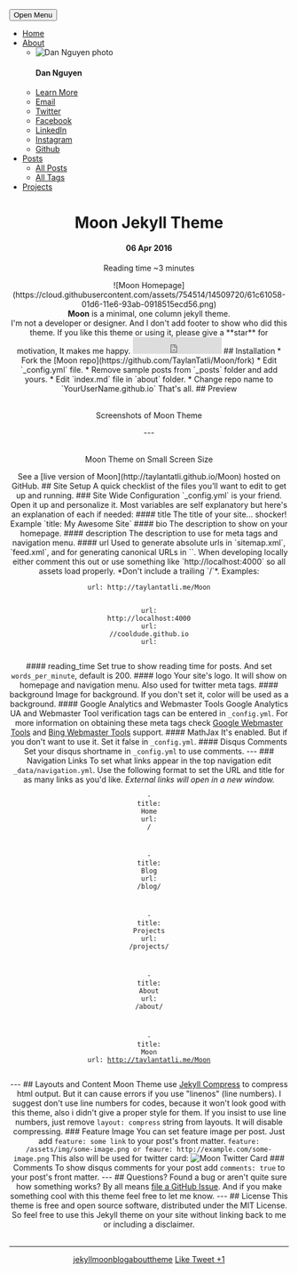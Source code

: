 <!DOCTYPE html> <!--[if lt IE 7]><html class="no-js lt-ie9 lt-ie8 lt-ie7"> <![endif]--> <!--[if (IE 7)&!(IEMobile)]><html class="no-js lt-ie9 lt-ie8"><![endif]--> <!--[if (IE 8)&!(IEMobile)]><html class="no-js lt-ie9"><![endif]--> <!--[if gt IE 8]><!--> <html class="no-js"><!--<![endif]--> <head> <meta charset="UTF-8"> <meta content="text/html; charset=UTF-8" http-equiv="Content-Type"> <meta http-equiv=X-UA-Compatible content="IE=edge,chrome=1"> <title>Moon Jekyll Theme &#8211; Dan Nguyen</title> <meta name="description" content=""> <meta name="keywords" content="jekyll, moon, blog, about, theme"> <!-- Twitter Cards --> <meta name="twitter:card" content="summary"> <meta name="twitter:image" content="http://dannguyen.me//images/profile.JPG"> <meta name="twitter:title" content="Moon Jekyll Theme"> <meta name="twitter:description" content="Minimal, one column Jekyll theme for your blog."> <meta name="twitter:site" content="@dannguyen7"> <meta name="twitter:creator" content="@dannguyen7"> <!-- Open Graph --> <meta property="og:locale" content="en_US"> <meta property="og:type" content="article"> <meta property="og:title" content="Moon Jekyll Theme"> <meta property="og:description" content="Minimal, one column Jekyll theme for your blog."> <meta property="og:url" content="http://dannguyen.me//Liz/"> <meta property="og:site_name" content="Dan Nguyen"> <meta property="og:image" content="http://dannguyen.me//images/profile.JPG"> <link rel="canonical" href="http://dannguyen.me//Liz/"> <link href="http://dannguyen.me//feed.xml" type="application/atom+xml" rel="alternate" title="Dan Nguyen Feed"> <!-- Handheld --> <meta name="HandheldFriendly" content="True"> <meta name="MobileOptimized" content="320"> <meta name="viewport" content="width=device-width, initial-scale=1.0"> <!-- CSS --> <link rel="stylesheet" href="http://dannguyen.me//assets/css/main.css"> <!-- JS --> <script src="http://dannguyen.me//assets/js/modernizr-3.3.1.custom.min.js"></script> <!-- Favicons --> <link rel="apple-touch-icon" href="http://dannguyen.me//assets/img/favicons/apple-icon-precomposed.png"> <link rel="apple-touch-icon" sizes="72x72" href="http://dannguyen.me//assets/img/favicons/apple-icon-72x72.png"> <link rel="apple-touch-icon" sizes="114x114" href="http://dannguyen.me//assets/img/favicons/apple-icon-114x114.png"> <link rel="apple-touch-icon" sizes="144x144" href="http://dannguyen.me//assets/img/favicons/apple-icon-144x144.png"> <link rel="shortcut icon" type="image/png" href="http://dannguyen.me//favicon.png" /> <link rel="shortcut icon" href="http://dannguyen.me//favicon.ico" /> <!-- Background Image --> <style type="text/css">body {background-image:url(http://dannguyen.me//images/StreetCourt.jpg); background-repeat: no-repeat; background-size: cover; }</style> <!-- Post Feature Image --> </head> <body> <nav id="dl-menu" class="dl-menuwrapper" role="navigation"> <button class="dl-trigger">Open Menu</button> <ul class="dl-menu"> <li><a href="http://dannguyen.me//">Home</a></li> <li> <a href="#">About</a> <ul class="dl-submenu"> <li> <img src="http://dannguyen.me//images/profile.JPG" alt="Dan Nguyen photo" class="author-photo"> <h4>Dan Nguyen</h4> <p></p> </li> <li><a href="http://dannguyen.me//about/"><span class="btn btn-inverse">Learn More</span></a></li> <li> <a href="mailto:dan.v.nguyen@colorado.edu" target="_blank" rel="noopener noreferrer"><i class="fa fa-fw fa-envelope-square"></i> Email</a> </li> <li> <a href="http://twitter.com/dannguyen7" target="_blank" rel="noopener noreferrer"><i class="fa fa-fw fa-twitter-square"></i> Twitter</a> </li> <li> <a href="http://facebook.com/dan.nguyen.7" target="_blank" rel="noopener noreferrer"><i class="fa fa-fw fa-facebook-square"></i> Facebook</a> </li> <li> <a href="http://linkedin.com/in/NguyenVDan" target="_blank" rel="noopener noreferrer"><i class="fa fa-fw fa-linkedin-square"></i> LinkedIn</a> </li> <li> <a href="http://instagram.com/danvn" target="_blank" rel="noopener noreferrer"><i class="fa fa-fw fa-instagram"></i> Instagram</a> </li> <li> <a href="http://github.com/danvn" target="_blank" rel="noopener noreferrer"><i class="fa fa-fw fa-github"></i> Github</a> </li> </ul><!-- /.dl-submenu --> </li> <li> <a href="#">Posts</a> <ul class="dl-submenu"> <li><a href="http://dannguyen.me//posts/">All Posts</a></li> <li><a href="http://dannguyen.me//tags/">All Tags</a></li> </ul> </li> <li><a href="http://dannguyen.me//projects/" >Projects</a></li> </ul><!-- /.dl-menu --> </nav><!-- /.dl-menuwrapper --> <!-- Header --> <header class="header" role="banner"> <div class="wrapper animated fadeIn"> <div class="content"> <div class="post-title "> <h1>Moon Jekyll Theme</h1> <h4>06 Apr 2016</h4> <p class="reading-time"> <i class="fa fa-clock-o"></i> Reading time ~3 minutes </p><!-- /.entry-reading-time --> <a class="btn zoombtn" href="http://dannguyen.me//projects/"> <i class="fa fa-chevron-left"></i> </a> </div> ![Moon Homepage](https://cloud.githubusercontent.com/assets/754514/14509720/61c61058-01d6-11e6-93ab-0918515ecd56.png) <center><b>Moon</b> is a minimal, one column jekyll theme.</center> I'm not a developer or designer. And I don't add footer to show who did this theme. If you like this theme or using it, please give a **star** for motivation, It makes me happy. <iframe src="https://ghbtns.com/github-btn.html?user=TaylanTatli&repo=Moon&type=star&count=true&size=large" frameborder="0" scrolling="0" width="160px" height="30px"></iframe> ## Installation * Fork the [Moon repo](https://github.com/TaylanTatli/Moon/fork) * Edit `_config.yml` file. * Remove sample posts from `_posts` folder and add yours. * Edit `index.md` file in `about` folder. * Change repo name to `YourUserName.github.io` That's all. ## Preview <figure class="third"> <a href="https://cloud.githubusercontent.com/assets/754514/14509716/61ac6c8e-01d6-11e6-879f-8308883de790.png"><img src="https://cloud.githubusercontent.com/assets/754514/14509716/61ac6c8e-01d6-11e6-879f-8308883de790.png" alt=""></a> <a href="https://cloud.githubusercontent.com/assets/754514/14509717/61ad05ae-01d6-11e6-85ae-5a817dd8763b.png"><img src="https://cloud.githubusercontent.com/assets/754514/14509717/61ad05ae-01d6-11e6-85ae-5a817dd8763b.png" alt=""></a> <a href="https://cloud.githubusercontent.com/assets/754514/14509714/61a89708-01d6-11e6-8fcd-74b002a060df.png"><img src="https://cloud.githubusercontent.com/assets/754514/14509714/61a89708-01d6-11e6-8fcd-74b002a060df.png" alt=""></a> <figcaption>Screenshots of Moon Theme</figcaption> </figure> --- <figure class="half"> <a href="https://cloud.githubusercontent.com/assets/754514/14509718/61b09a20-01d6-11e6-8da1-4202ae4d83cd.png"><img src="https://cloud.githubusercontent.com/assets/754514/14509718/61b09a20-01d6-11e6-8da1-4202ae4d83cd.png" alt=""></a> <a href="https://cloud.githubusercontent.com/assets/754514/14509715/61aa9d00-01d6-11e6-81a6-c6837edf2e84.png"><img src="https://cloud.githubusercontent.com/assets/754514/14509715/61aa9d00-01d6-11e6-81a6-c6837edf2e84.png" alt=""></a> <figcaption>Moon Theme on Small Screen Size</figcaption> </figure> See a [live version of Moon](http://taylantatli.github.io/Moon) hosted on GitHub. ## Site Setup A quick checklist of the files you’ll want to edit to get up and running. ### Site Wide Configuration `_config.yml` is your friend. Open it up and personalize it. Most variables are self explanatory but here's an explanation of each if needed: #### title The title of your site... shocker! Example `title: My Awesome Site` #### bio The description to show on your homepage. #### description The description to use for meta tags and navigation menu. #### url Used to generate absolute urls in `sitemap.xml`, `feed.xml`, and for generating canonical URLs in `<head>`. When developing locally either comment this out or use something like `http://localhost:4000` so all assets load properly. *Don't include a trailing `/`*. Examples: <figure class="highlight"><pre><code class="language-yaml" data-lang="yaml"><span class="s">url</span><span class="pi">:</span> <span class="s">http://taylantatli.me/Moon</span>
<span class="s">url</span><span class="pi">:</span> <span class="s">http://localhost:4000</span>
<span class="s">url</span><span class="pi">:</span> <span class="s">//cooldude.github.io</span>
<span class="s">url</span><span class="pi">:</span></code></pre></figure> #### reading_time Set true to show reading time for posts. And set `words_per_minute`, default is 200. #### logo Your site's logo. It will show on homepage and navigation menu. Also used for twitter meta tags. #### background Image for background. If you don't set it, color will be used as a background. #### Google Analytics and Webmaster Tools Google Analytics UA and Webmaster Tool verification tags can be entered in `_config.yml`. For more information on obtaining these meta tags check [Google Webmaster Tools](http://support.google.com/webmasters/bin/answer.py?hl=en&answer=35179) and [Bing Webmaster Tools](https://ssl.bing.com/webmaster/configure/verify/ownership) support. #### MathJax It's enabled. But if you don't want to use it. Set it false in `_config.yml`. #### Disqus Comments Set your disqus shortname in `_config.yml` to use comments. --- ### Navigation Links To set what links appear in the top navigation edit `_data/navigation.yml`. Use the following format to set the URL and title for as many links as you'd like. *External links will open in a new window.* <figure class="highlight"><pre><code class="language-yaml" data-lang="yaml"><span class="pi">-</span> <span class="s">title</span><span class="pi">:</span> <span class="s">Home</span>
  <span class="s">url</span><span class="pi">:</span> <span class="s">/</span>

<span class="pi">-</span> <span class="s">title</span><span class="pi">:</span> <span class="s">Blog</span>
  <span class="s">url</span><span class="pi">:</span> <span class="s">/blog/</span>

<span class="pi">-</span> <span class="s">title</span><span class="pi">:</span> <span class="s">Projects</span>
  <span class="s">url</span><span class="pi">:</span> <span class="s">/projects/</span>

<span class="pi">-</span> <span class="s">title</span><span class="pi">:</span> <span class="s">About</span>
  <span class="s">url</span><span class="pi">:</span> <span class="s">/about/</span>

<span class="pi">-</span> <span class="s">title</span><span class="pi">:</span> <span class="s">Moon</span>
  <span class="s">url</span><span class="pi">:</span> <span class="s">http://taylantatli.me/Moon</span></code></pre></figure> --- ## Layouts and Content Moon Theme use [Jekyll Compress](https://github.com/penibelst/jekyll-compress-html) to compress html output. But it can cause errors if you use "linenos" (line numbers). I suggest don't use line numbers for codes, because it won't look good with this theme, also i didn't give a proper style for them. If you insist to use line numbers, just remove `layout: compress` string from layouts. It will disable compressing. ### Feature Image You can set feature image per post. Just add `feature: some link` to your post's front matter. ``` feature: /assets/img/some-image.png or feaure: http://example.com/some-image.png ``` This also will be used for twitter card: ![Moon Twitter Card](https://cloud.githubusercontent.com/assets/754514/14509719/61c5751c-01d6-11e6-8c29-ce8ccad149bf.png) ### Comments To show disqus comments for your post add `comments: true` to your post's front matter. --- ## Questions? Found a bug or aren't quite sure how something works? By all means [file a GitHub Issue](https://github.com/TaylanTatli/Moon/issues/new). And if you make something cool with this theme feel free to let me know. --- ## License This theme is free and open source software, distributed under the MIT License. So feel free to use this Jekyll theme on your site without linking back to me or including a disclaimer. <div class="entry-meta"> <br> <hr> <span class="entry-tags"><a href="http://dannguyen.me//tags/#jekyll" title="Pages tagged jekyll" class="tag"><span class="term">jekyll</span></a><a href="http://dannguyen.me//tags/#moon" title="Pages tagged moon" class="tag"><span class="term">moon</span></a><a href="http://dannguyen.me//tags/#blog" title="Pages tagged blog" class="tag"><span class="term">blog</span></a><a href="http://dannguyen.me//tags/#about" title="Pages tagged about" class="tag"><span class="term">about</span></a><a href="http://dannguyen.me//tags/#theme" title="Pages tagged theme" class="tag"><span class="term">theme</span></a></span> <span class="social-share"> <a href="https://www.facebook.com/sharer/sharer.php?u=http://dannguyen.me//Liz/" title="Share on Facebook" class="tag"> <span class="term"><i class="fa fa-facebook-square"></i> Like</span> </a> <a href="https://twitter.com/intent/tweet?text=http://dannguyen.me//Liz/" title="Share on Twitter" class="tag"> <span class="term"><i class="fa fa-twitter-square"></i> Tweet</span> </a> <a href="https://plus.google.com/share?url=http://dannguyen.me//Liz/" title="Share on Google+" class="tag"> <span class="term"><i class="fa fa-google-plus-square"></i> +1</span> </a> </span> <div style="clear:both"></div> </div> </div> </div> </header> <!-- JS --> <script src="http://dannguyen.me//assets/js/jquery-1.12.0.min.js"></script> <script src="http://dannguyen.me//assets/js/jquery.dlmenu.min.js"></script> <script src="http://dannguyen.me//assets/js/jquery.goup.min.js"></script> <script src="http://dannguyen.me//assets/js/jquery.magnific-popup.min.js"></script> <script src="http://dannguyen.me//assets/js/jquery.fitvid.min.js"></script> <script src="http://dannguyen.me//assets/js/scripts.js"></script> <!-- MathJax --> <script async src="https://cdn.mathjax.org/mathjax/latest/MathJax.js?config=TeX-AMS-MML_HTMLorMML"></script> </body> </html>
